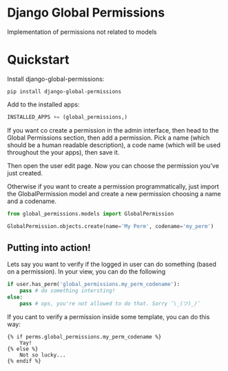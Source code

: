 # Django Global Permissions

Implementation of permissions not related to models

# Quickstart

Install django-global-permissions:

```
pip install django-global-permissions
```

Add to the installed apps:

```python
INSTALLED_APPS += (global_permissions,)
```

If you want co create a permission in the admin interface, then head to
the Global Permissions section, then add a permission. Pick a name (which
should be a human readable description), a code name (which will be used throughout
the your apps), then save it.

Then open the user edit page. Now you can choose the permission you've just created.

Otherwise if you want to create a permission programmatically, just import the GlobalPermission
model and create a new permission choosing a name and a codename.

```python
from global_permissions.models import GlobalPermission

GlobalPermission.objects.create(name='My Perm', codename='my_perm')
```

## Putting into action!

Lets say you want to verify if the logged in user can do something (based on a permission).
In your view, you can do the following

```python
if user.has_perm('global_permissions.my_perm_codename'):
    pass # do something intersting!
else:
    pass # ops, you're not allowed to do that. Sorry ¯\_(ツ)_/¯
```

If you cant to verify a permission inside some template, you can do this way:

```htmldjango
{% if perms.global_permissions.my_perm_codename %}
    Yay!
{% else %}
    Not so lucky...
{% endif %}
```
